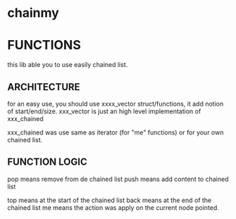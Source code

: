 # chainmy
# FUNCTIONS
this lib able you to use easily chained list.

## ARCHITECTURE
for an easy use, you should use xxxx_vector struct/functions, it add notion of start/end/size. xxx_vector is just an high level implementation of xxx_chained

xxx_chained was use same as iterator (for "me" functions) or for your own chained list. 

## FUNCTION LOGIC
pop means remove from de chained list
push means add content to chained list

top means at the start of the chained list
back means at the end of the chained list
me means the action was apply on the current node pointed.
